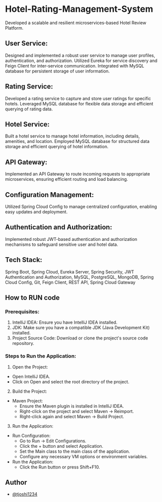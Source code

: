 # Hotel-Rating-Management-System
Developed a scalable and resilient microservices-based Hotel Review Platform.

## User Service: 
Designed and implemented a robust user service to manage user profiles, authentication, and authorization. Utilized Eureka for service discovery and Feign Client for inter-service communication. Integrated with MySQL database for persistent storage of user information.
## Rating Service: 
Developed a rating service to capture and store user ratings for specific hotels. Leveraged MySQL database for flexible data storage and efficient querying of rating data.
## Hotel Service: 
Built a hotel service to manage hotel information, including details, amenities, and location. Employed MySQL database for structured data storage and efficient querying of hotel information.
## API Gateway: 
Implemented an API Gateway to route incoming requests to appropriate microservices, ensuring efficient routing and load balancing.
## Configuration Management: 
Utilized Spring Cloud Config to manage centralized configuration, enabling easy updates and deployment.
## Authentication and Authorization: 
Implemented robust JWT-based authentication and authorization mechanisms to safeguard sensitive user and hotel data.
## Tech Stack: 
Spring Boot, Spring Cloud, Eureka Server, Spring Security, JWT Authentication and Authorization, MySQL, PostgreSQL, MongoDB, Spring Cloud Config, Git, Feign Client, REST API, Spring Cloud Gateway

## How to RUN code

### Prerequisites:

1. IntelliJ IDEA: Ensure you have IntelliJ IDEA installed.
2. JDK: Make sure you have a compatible JDK (Java Development Kit) installed.
3. Project Source Code: Download or clone the project's source code repository.

### Steps to Run the Application:

1. Open the Project:
  - Open IntelliJ IDEA.
  - Click on Open and select the root directory of the project.

2. Build the Project:
  - Maven Project:
    - Ensure the Maven plugin is installed in IntelliJ IDEA.
    - Right-click on the project and select Maven -> Reimport.
    - Right-click again and select Maven -> Build Project.

3. Run the Application:
  - Run Configuration:
    - Go to Run -> Edit Configurations.
    - Click the + button and select Application.
    - Set the Main class to the main class of the application.
    - Configure any necessary VM options or environment variables.
  - Run the Application:
    - Click the Run button or press Shift+F10.

## Author

- [@tjoshi1234](https://github.com/tjoshi1234)
